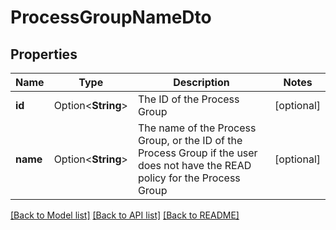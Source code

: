 # ProcessGroupNameDto

## Properties

Name | Type | Description | Notes
------------ | ------------- | ------------- | -------------
**id** | Option<**String**> | The ID of the Process Group | [optional]
**name** | Option<**String**> | The name of the Process Group, or the ID of the Process Group if the user does not have the READ policy for the Process Group | [optional]

[[Back to Model list]](../README.md#documentation-for-models) [[Back to API list]](../README.md#documentation-for-api-endpoints) [[Back to README]](../README.md)


